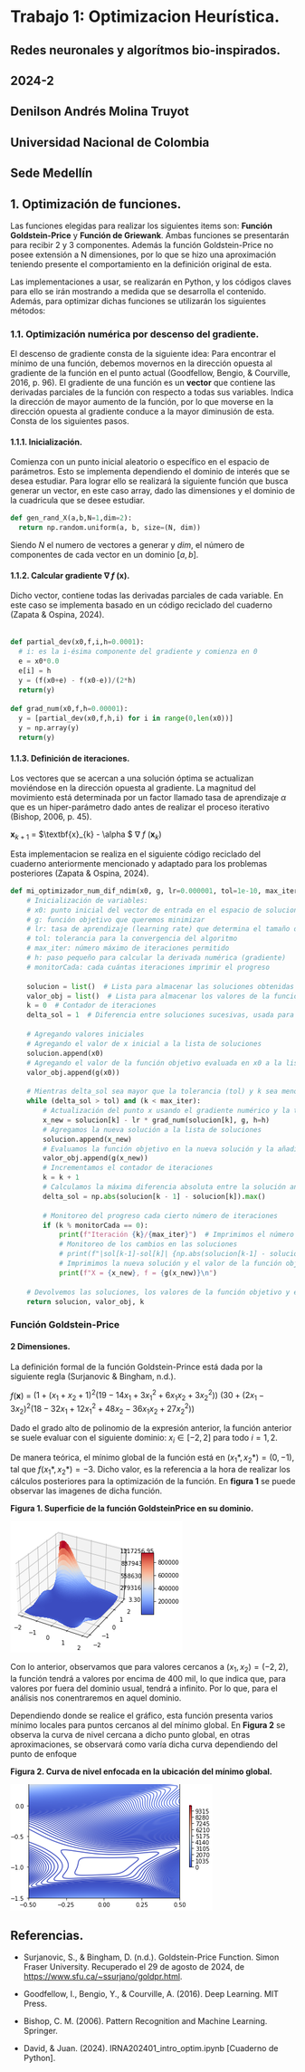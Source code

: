 # Trabajo 1: Optimizacion Heurística.

## Redes neuronales y algorítmos bio-inspirados.

## 2024-2   

## Denilson Andrés Molina Truyot

## Universidad Nacional de Colombia

## Sede Medellín

## 1. Optimización de funciones.

Las funciones elegidas para realizar los siguientes items son: **Función Goldstein-Price** y **Función de Griewank**. Ambas funciones se presentarán para recibir 2 y 3 componentes. Además la función Goldstein-Price no posee extensión a N dimensiones, por lo que se hizo una aproximación teniendo presente el comportamiento en la definición original de esta.

Las implementaciones a usar, se realizarán en Python, y los códigos claves para ello se irán mostrando a medida que se desarrolla el contenido. Además, para optimizar dichas funciones se utilizarán los siguientes métodos:

### 1.1. Optimización numérica por descenso del gradiente.

El descenso de gradiente consta de la siguiente idea: Para encontrar el mínimo de una función, debemos movernos en la dirección opuesta al gradiente de la función en el punto actual (Goodfellow, Bengio, & Courville, 2016, p. 96). El gradiente de una función es un **vector** que contiene las derivadas parciales de la función con respecto a todas sus variables. Indica la dirección de mayor aumento de la función, por lo que moverse en la dirección opuesta al gradiente conduce a la mayor diminusión de esta. Consta de los siguientes pasos.

#### 1.1.1. Inicialización. 

Comienza con un punto inicial aleatorio o específico en el espacio de parámetros. Esto se implementa dependiendo el dominio de interés que se desea estudiar. Para lograr ello se realizará la siguiente función que busca generar un vector, en este caso array, dado las dimensiones y el dominio de la cuadricula que se desee estudiar. 

```python
def gen_rand_X(a,b,N=1,dim=2):
  return np.random.uniform(a, b, size=(N, dim))
```

Siendo *N* el numero de vectores a generar y *dim*, el número de componentes de cada vector en un dominio $[a,b]$.

#### 1.1.2. Calcular gradiente $\nabla$ $f$ $(\textbf{x})$.

Dicho vector, contiene todas las derivadas parciales de cada variable. En este caso se implementa basado en un código reciclado del cuaderno (Zapata & Ospina, 2024).

```python

def partial_dev(x0,f,i,h=0.0001):
  # i: es la i-ésima componente del gradiente y comienza en 0
  e = x0*0.0
  e[i] = h
  y = (f(x0+e) - f(x0-e))/(2*h)
  return(y)

def grad_num(x0,f,h=0.00001):
  y = [partial_dev(x0,f,h,i) for i in range(0,len(x0))]
  y = np.array(y)
  return(y)
```

#### 1.1.3. Definición de iteraciones.

Los vectores que se acercan a una solución óptima se actualizan moviéndose en la dirección opuesta al gradiente. La magnitud del movimiento está determinada por un factor llamado tasa de aprendizaje $\alpha$ que es un hiper-parámetro dado antes de realizar el proceso iterativo (Bishop, 2006, p. 45).

<div aling = "center">

$\textbf{x}_{k+1}$ = $\textbf{x}_{k} - \alpha $ $\nabla$ $f$ $(\textbf{x}_{k})$

</div>

Esta implementacion se realiza en el siguiente código reciclado del cuaderno anteriormente mencionado y adaptado para los problemas posteriores (Zapata & Ospina, 2024).

```python
def mi_optimizador_num_dif_ndim(x0, g, lr=0.000001, tol=1e-10, max_iter=10000, h=1e-10, monitorCada=1000):
    # Inicialización de variables:
    # x0: punto inicial del vector de entrada en el espacio de soluciones
    # g: función objetivo que queremos minimizar
    # lr: tasa de aprendizaje (learning rate) que determina el tamaño del paso en cada iteración
    # tol: tolerancia para la convergencia del algoritmo
    # max_iter: número máximo de iteraciones permitido
    # h: paso pequeño para calcular la derivada numérica (gradiente)
    # monitorCada: cada cuántas iteraciones imprimir el progreso

    solucion = list()  # Lista para almacenar las soluciones obtenidas en cada iteración
    valor_obj = list()  # Lista para almacenar los valores de la función objetivo evaluados en cada solución
    k = 0  # Contador de iteraciones
    delta_sol = 1  # Diferencia entre soluciones sucesivas, usada para verificar la convergencia

    # Agregando valores iniciales
    # Agregando el valor de x inicial a la lista de soluciones
    solucion.append(x0)
    # Agregando el valor de la función objetivo evaluada en x0 a la lista de valores
    valor_obj.append(g(x0))

    # Mientras delta_sol sea mayor que la tolerancia (tol) y k sea menor que el número máximo de iteraciones (max_iter)
    while (delta_sol > tol) and (k < max_iter):
        # Actualización del punto x usando el gradiente numérico y la tasa de aprendizaje
        x_new = solucion[k] - lr * grad_num(solucion[k], g, h=h)
        # Agregamos la nueva solución a la lista de soluciones
        solucion.append(x_new)
        # Evaluamos la función objetivo en la nueva solución y la añadimos a la lista de valores
        valor_obj.append(g(x_new))
        # Incrementamos el contador de iteraciones
        k = k + 1
        # Calculamos la máxima diferencia absoluta entre la solución anterior y la nueva solución
        delta_sol = np.abs(solucion[k - 1] - solucion[k]).max()
        
        # Monitoreo del progreso cada cierto número de iteraciones
        if (k % monitorCada == 0):
            print(f"Iteración {k}/{max_iter}")  # Imprimimos el número de iteración actual
            # Monitoreo de los cambios en las soluciones
            # print(f"|sol[k-1]-sol[k]| {np.abs(solucion[k-1] - solucion[k])}")
            # Imprimimos la nueva solución y el valor de la función objetivo evaluada en ella
            print(f"X = {x_new}, f = {g(x_new)}\n")
    
    # Devolvemos las soluciones, los valores de la función objetivo y el número de iteraciones realizadas
    return solucion, valor_obj, k
```

### Función Goldstein-Price 

#### 2 Dimensiones.

La definición formal de la función Goldstein-Prince está dada por la siguiente regla (Surjanovic & Bingham, n.d.).

$f(\textbf{x})$ = $(1+(x_1+x_2+1)^{2}(19-14x_1+3x_1^{2}+6x_1x_2+3x_2^{2}))$ $(30+(2x_1-3x_2)^{2}(18-32x_1+12x_1^{2}+48x_2-36x_1x_2+27x_2^{2}))$

Dado el grado alto de polinomio de la expresión anterior, la función anterior se suele evaluar con el siguiente dominio: $x_i \in [-2,2]$ para todo $i=1,2$.

De manera teórica, el mínimo global de la función está en $(x_1*,x_2*)=(0,-1)$, tal que $f(x_1*,x_2*)=-3$. Dicho valor, es la referencia a la hora de realizar los cálculos posteriores para la optimización de la función. En **figura 1** se puede observar las imagenes de dicha función.

**Figura 1. Superficie de la función GoldsteinPrice en su dominio.**

<div aling="center">

<img src="images/figGraficoGoldsteinPrice.png">

</div>

Con lo anterior, observamos que para valores cercanos a $(x_1,x_2)=(-2,2)$, la función tendrá a valores por encima de 400 mil, lo que indica que, para valores por fuera del dominio usual, tendrá a infinito. Por lo que, para el análisis nos conentraremos en aquel dominio.

Dependiendo donde se realice el gráfico, esta función presenta varios mínimo locales para puntos cercanos al del mínimo global. En **Figura 2** se observa la curva de nivel cercana a dicho punto global, en otras aproximaciones, se observará como varía dicha curva dependiendo del punto de enfoque


**Figura 2. Curva de nivel enfocada en la ubicación del mínimo global.**

<div aling="center">

<img src="images/figCurvaNivelGP2d.png">

</div>


## Referencias.

* Surjanovic, S., & Bingham, D. (n.d.). Goldstein-Price Function. Simon Fraser University. Recuperado el 29 de agosto de 2024, de https://www.sfu.ca/~ssurjano/goldpr.html.

* Goodfellow, I., Bengio, Y., & Courville, A. (2016). Deep Learning. MIT Press.

* Bishop, C. M. (2006). Pattern Recognition and Machine Learning. Springer.

* David, & Juan. (2024). IRNA202401_intro_optim.ipynb [Cuaderno de Python].
